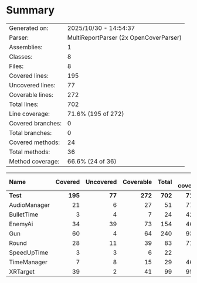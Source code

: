 ﻿# Summary
|||
|:---|:---|
| Generated on: | 2025/10/30 - 14:54:37 |
| Parser: | MultiReportParser (2x OpenCoverParser) |
| Assemblies: | 1 |
| Classes: | 8 |
| Files: | 8 |
| Covered lines: | 195 |
| Uncovered lines: | 77 |
| Coverable lines: | 272 |
| Total lines: | 702 |
| Line coverage: | 71.6% (195 of 272) |
| Covered branches: | 0 |
| Total branches: | 0 |
| Covered methods: | 24 |
| Total methods: | 36 |
| Method coverage: | 66.6% (24 of 36) |

|**Name**|**Covered**|**Uncovered**|**Coverable**|**Total**|**Line coverage**|**Covered**|**Total**|**Branch coverage**|**Covered**|**Total**|**Method coverage**|
|:---|---:|---:|---:|---:|---:|---:|---:|---:|---:|---:|---:|
|**Test**|**195**|**77**|**272**|**702**|**71.6%**|**0**|**0**|****|**24**|**36**|**66.6%**|
|AudioManager|21|6|27|51|77.7%|0|0||2|2|100%|
|BulletTime|3|4|7|24|42.8%|0|0||1|2|50%|
|EnemyAi|34|39|73|154|46.5%|0|0||5|11|45.4%|
|Gun|60|4|64|240|93.7%|0|0||8|10|80%|
|Round|28|11|39|83|71.7%|0|0||2|2|100%|
|SpeedUpTime|3|3|6|22|50%|0|0||1|2|50%|
|TimeManager|7|8|15|29|46.6%|0|0||2|4|50%|
|XRTarget|39|2|41|99|95.1%|0|0||3|3|100%|
